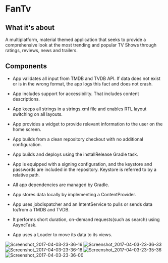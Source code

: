 # FanTv

## What it's about

A multiplatform, material themed application that seeks to provide a comprehensive look at the most trending and popular TV
Shows through ratings, reviews, news and trailers.

## Components

- App validates all input from TMDB and TVDB API. If data does not exist or is in the wrong format, the app logs this fact and does not crash.

- App includes support for accessibility. That includes content descriptions.

- App keeps all strings in a strings.xml file and enables RTL layout switching on all layouts.

- App provides a widget to provide relevant information to the user on the home screen.

- App builds from a clean repository checkout with no additional configuration.

- App builds and deploys using the installRelease Gradle task.

- App is equipped with a signing configuration, and the keystore and passwords are included in the repository. Keystore is referred to by a relative path.

- All app dependencies are managed by Gradle.

- App stores data locally by implementing a ContentProvider.



- App uses jobdispatcher and an IntentService to pulls or sends data to/from a TMDB and TVDB.

- It performs short duration, on-demand requests(such as search) using AsyncTask.

- App uses a Loader to move its data to its views.


![Screenshot_2017-04-03-23-36-16](https://user-images.githubusercontent.com/13608668/81304906-b2818100-904b-11ea-9386-58552b5b40ac.png)
![Screenshot_2017-04-03-23-36-33](https://user-images.githubusercontent.com/13608668/81304912-b3b2ae00-904b-11ea-9eb3-08bf7b35dd07.png)
![Screenshot_2017-04-03-23-36-18](https://user-images.githubusercontent.com/13608668/81304917-b44b4480-904b-11ea-8bfa-a161c5dcb74f.png)
![Screenshot_2017-04-03-23-35-36](https://user-images.githubusercontent.com/13608668/81304929-b8776200-904b-11ea-8f6f-82aa2d5a712b.png)
![Screenshot_2017-04-03-23-36-00](https://user-images.githubusercontent.com/13608668/81304932-b9a88f00-904b-11ea-9878-5a5695c0ab57.png)

